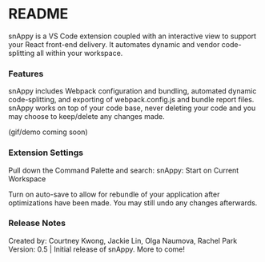 # README

snAppy is a VS Code extension coupled with an interactive view to support your React front-end delivery. It automates dynamic and vendor code-splitting all within your workspace.  

### Features

snAppy includes Webpack configuration and bundling, automated dynamic code-splitting, and exporting of webpack.config.js and bundle report files. snAppy works on top of your code base, never deleting your code and you may choose to keep/delete any changes made. 

(gif/demo coming soon)

### Extension Settings

Pull down the Command Palette and search: snAppy: Start on Current Workspace

Turn on auto-save to allow for rebundle of your application after optimizations have been made. You may still undo any changes afterwards. 

### Release Notes

Created by: Courtney Kwong, Jackie Lin, Olga Naumova, Rachel Park
<br/> Version: 0.5 | Initial release of snAppy. More to come! 


